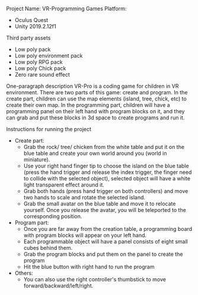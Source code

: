 Project Name: VR-Programming Games
Platform:
* Oculus Quest
* Unity 2019.2.12f1

Third party assets
* Low poly pack
* Low poly environment pack
* Low poly RPG pack
* Low poly Chick pack
* Zero rare sound effect


One-paragraph description
VR-Pro is a coding game for children in VR environment. There are two parts of this game: create and program. In the create part, children can use the map elements (island, tree, chick, etc) to create their own map. In the programming part, children will have a programming panel on their left hand with program blocks on it, and they can grab and put these blocks in 3d space to create programs and run it.


Instructions for running the project
* Create part:
   * Grab the rock/ tree/ chicken from the white table and put it on the blue table and create your own world around you (world in miniature).
   * Use your right hand finger tip to choose the island on the blue table (press the hand trigger and release the index trigger, the finger need to collide with the selected object), selected object will have a white light transparent effect around it.
   * Grab both hands (press hand trigger on both controllers) and move two hands to scale and rotate the selected island.
   * Grab the small avatar on the blue table and move it to relocate yourself. Once you release the avatar, you will be teleported to the corresponding position.
* Program part:
   * Once you are far away from the creation table, a programming board with program blocks will appear on your left hand. 
   * Each programmable object will have a panel consists of eight small cubes behind them.
   * Grab the program blocks and put them on the panel to create the program
   * Hit the blue button with right hand to run the program
* Others:
   * You can also use the right controller's thumbstick to move forward/backward/left/right.
